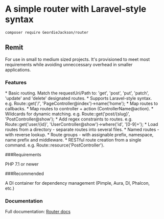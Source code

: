 <h1>A simple router with Laravel-style syntax</h1>

`composer require GeordieJackson/router`

<h2>Remit</h2>

<p>For use in small to medium sized projects. It's provisioned to meet most requirements while avoiding unneccessary overhead in smaller applications.</p>

<h3>Features</h3>
* Basic routing. Match the requestUri/Path to: 'get', 'post', 'put', 'patch', 'update' and 'delete' designated routes.
* Supports Laravel-style syntax. e.g. Route::get('/', 'PageController@index')->name('home');
* Map routes to callbacks.
* Map routes to controller + action (ControllerName@action).
* Wildcards for dynamic matching. e.g. Route::get('post/{slug}', 'PostController@show');
* Add regex constraints to routes. e.g. Route::get('user/{id}', 'UserController@show')->where('id', '[0-9]+');
* Load routes from a directory - separate routes into several files.
* Named routes - with reverse lookup.
* Route groups - with assignable prefix, namespace, name prefix and middleware.
* RESTful route creation from a single command. e.g. Route::resource('PostController').

###Requirements

PHP 7.1 or newer

###Recommended

A DI container for dependency management (Pimple, Aura, DI, Phalcon, etc.) 

<h3>Documentation</h3>
<p>Full documentation: <a href="http://johnjackson.me.uk/router" _target="blank">Router docs</a></p>